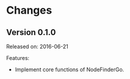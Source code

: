 Changes
=======

Version 0.1.0
-------------

Released on: 2016-06-21

Features:

- Implement core functions of NodeFinderGo.
